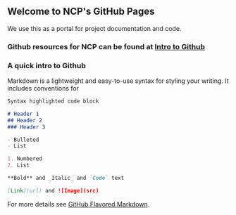 ## Welcome to NCP's GitHub Pages

We use this as a portal for project documentation and code.

### Github resources for NCP can be found at [Intro to Github](docs/intro-github.md)

### A quick intro to Github

Markdown is a lightweight and easy-to-use syntax for styling your writing. It includes conventions for

```markdown
Syntax highlighted code block

# Header 1
## Header 2
### Header 3

- Bulleted
- List

1. Numbered
2. List

**Bold** and _Italic_ and `Code` text

[Link](url) and ![Image](src)
```

For more details see [GitHub Flavored Markdown](https://guides.github.com/features/mastering-markdown/).

